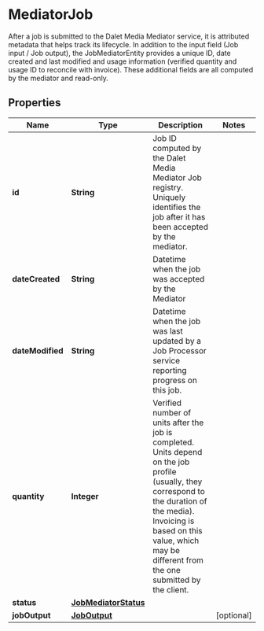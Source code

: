 

# MediatorJob

After a job is submitted to the Dalet Media Mediator service, it is attributed metadata that helps track its lifecycle.  In addition to the input field (Job input / Job output), the JobMediatorEntity provides a unique ID, date created and last modified and usage information (verified quantity and usage ID to reconcile with invoice).  These additional fields are all computed by the mediator and read-only.

## Properties

| Name | Type | Description | Notes |
|------------ | ------------- | ------------- | -------------|
|**id** | **String** | Job ID computed by the Dalet Media Mediator Job registry.  Uniquely identifies the job after it has been accepted by the mediator. |  |
|**dateCreated** | **String** | Datetime when the job was accepted by the Mediator |  |
|**dateModified** | **String** | Datetime when the job was last updated by a Job Processor service reporting progress on this job. |  |
|**quantity** | **Integer** | Verified number of units after the job is completed.  Units depend on the job profile (usually, they correspond to the duration of the media).  Invoicing is based on this value, which may be different from the one submitted by the client. |  |
|**status** | [**JobMediatorStatus**](JobMediatorStatus.md) |  |  |
|**jobOutput** | [**JobOutput**](JobOutput.md) |  |  [optional] |



